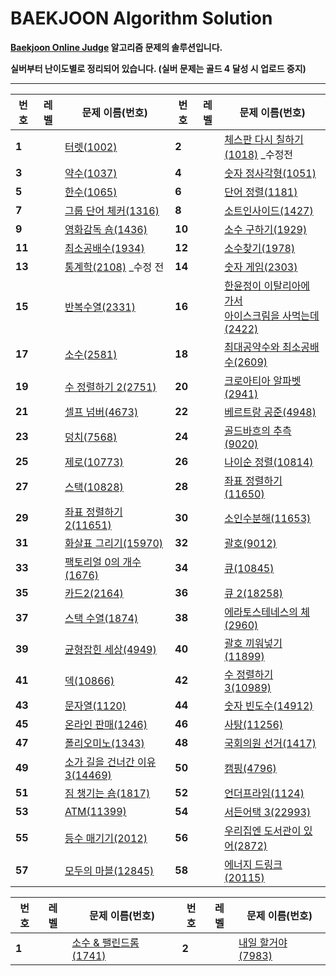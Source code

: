 # BAEKJOON Algorithm Solution

**[Baekjoon Online Judge](https://www.acmicpc.net/) 알고리즘 문제의 솔루션입니다.**

**실버부터 난이도별로 정리되어 있습니다. (실버 문제는 골드 4 달성 시 업로드 중지)**

---


| 번호   | 레벨                                                         | 문제 이름(번호)                                              | 번호   | 레벨                                                         | 문제 이름(번호)                                              |
| ------ | ------------------------------------------------------------ | ------------------------------------------------------------ | ------ | ------------------------------------------------------------ | ------------------------------------------------------------ |
| **1**  | <img src="https://static.solved.ac/tier_small/7.svg" width=15px> | [터렛(1002)](https://github.com/Jagwa7312/Algorithm-Study/tree/main/BAEKJOON/Silver/1002_%ED%84%B0%EB%A0%9B) | **2**  | <img src="https://static.solved.ac/tier_small/6.svg" width=15px> | [체스판 다시 칠하기(1018)](https://github.com/Jagwa7312/Algorithm-Study/tree/main/BAEKJOON/Silver/1018_%EC%B2%B4%EC%8A%A4%ED%8C%90%20%EB%8B%A4%EC%8B%9C%20%EC%B9%A0%ED%95%98%EA%B8%B0(%EC%88%98%EC%A0%95%20%EC%A0%84)) _수정전 |
| **3**  | <img src="https://static.solved.ac/tier_small/8.svg" width=15px> | [약수(1037)](https://github.com/Jagwa7312/Algorithm-Study/tree/main/BAEKJOON/Silver/1037_%EC%95%BD%EC%88%98) | **4**  | <img src="https://static.solved.ac/tier_small/8.svg" width=15px> | [숫자 정사각형(1051)](https://github.com/Jagwa7312/Algorithm-Study/tree/main/BAEKJOON/Silver/1051_%EC%88%AB%EC%9E%90%20%EC%A0%95%EC%82%AC%EA%B0%81%ED%98%95) |
| **5**  | <img src="https://static.solved.ac/tier_small/7.svg" width=15px> | [한수(1065)](https://github.com/Jagwa7312/Algorithm-Study/tree/main/BAEKJOON/Silver/1065_%ED%95%9C%EC%88%98) | **6**  | <img src="https://static.solved.ac/tier_small/6.svg" width=15px> | [단어 정렬(1181)](https://github.com/Jagwa7312/Algorithm-Study/tree/main/BAEKJOON/Silver/1181_%EB%8B%A8%EC%96%B4%20%EC%A0%95%EB%A0%AC) |
| **7**  | <img src="https://static.solved.ac/tier_small/6.svg" width=15px> | [그룹 단어 체커(1316)](https://github.com/Jagwa7312/Algorithm-Study/tree/main/BAEKJOON/Silver/1316_%EA%B7%B8%EB%A3%B9%20%EB%8B%A8%EC%96%B4%20%EC%B2%B4%EC%BB%A4) | **8**  | <img src="https://static.solved.ac/tier_small/6.svg" width=15px> | [소트인사이드(1427)](https://github.com/Jagwa7312/Algorithm-Study/tree/main/BAEKJOON/Silver/1427_%EC%86%8C%ED%8A%B8%EC%9D%B8%EC%82%AC%EC%9D%B4%EB%93%9C) |
| **9**  | <img src="https://static.solved.ac/tier_small/6.svg" width=15px> | [영화감독 숌(1436)](https://github.com/Jagwa7312/Algorithm-Study/tree/main/BAEKJOON/Silver/1436_%EC%98%81%ED%99%94%EA%B0%90%EB%8F%85%20%EC%88%8C) | **10** | <img src="https://static.solved.ac/tier_small/9.svg" width=15px> | [소수 구하기(1929)](https://github.com/Jagwa7312/Algorithm-Study/tree/main/BAEKJOON/Silver/1929_%EC%86%8C%EC%88%98%20%EA%B5%AC%ED%95%98%EA%B8%B0) |
| **11** | <img src="https://static.solved.ac/tier_small/6.svg" width=15px> | [최소공배수(1934)](https://github.com/Jagwa7312/Algorithm-Study/tree/main/BAEKJOON/Silver/1934_%EC%B5%9C%EC%86%8C%EA%B3%B5%EB%B0%B0%EC%88%98) | **12** | <img src="https://static.solved.ac/tier_small/7.svg" width=15px> | [소수찾기(1978)](https://github.com/Jagwa7312/Algorithm-Study/tree/main/BAEKJOON/Silver/1978_%EC%86%8C%EC%88%98%EC%B0%BE%EA%B8%B0) |
| **13** | <img src="https://static.solved.ac/tier_small/7.svg" width=15px> | [통계학(2108)](https://github.com/Jagwa7312/Algorithm-Study/tree/main/BAEKJOON/Silver/2108_%ED%86%B5%EA%B3%84%ED%95%99(%EC%88%98%EC%A0%95%20%EC%A0%84)) _수정 전 | **14** | <img src="https://static.solved.ac/tier_small/6.svg" width=15px> | [숫자 게임(2303)](https://github.com/Jagwa7312/Algorithm-Study/tree/main/BAEKJOON/Silver/2303_%EC%88%AB%EC%9E%90%20%EA%B2%8C%EC%9E%84) |
| **15** | <img src="https://static.solved.ac/tier_small/7.svg" width=15px> | [반복수열(2331)](https://github.com/Jagwa7312/Algorithm-Study/tree/main/BAEKJOON/Silver/2331_%EB%B0%98%EB%B3%B5%EC%88%98%EC%97%B4) | **16** | <img src="https://static.solved.ac/tier_small/6.svg" width=15px> | [한윤정이 이탈리아에 가서<br />아이스크림을 사먹는데(2422)](https://github.com/Jagwa7312/Algorithm-Study/tree/main/BAEKJOON/Silver/2422_%ED%95%9C%EC%9C%A4%EC%A0%95%EC%9D%B4%20%EC%9D%B4%ED%83%88%EB%A6%AC%EC%95%84%EC%97%90%20%EA%B0%80%EC%84%9C%20%EC%95%84%EC%9D%B4%EC%8A%A4%ED%81%AC%EB%A6%BC%EC%9D%84%20%EC%82%AC%EB%A8%B9%EB%8A%94%EB%8D%B0) |
| **17** | <img src="https://static.solved.ac/tier_small/6.svg" width=15px> | [소수(2581)](https://github.com/Jagwa7312/Algorithm-Study/tree/main/BAEKJOON/Silver/2581_%EC%86%8C%EC%88%98) | **18** | <img src="https://static.solved.ac/tier_small/6.svg" width=15px> | [최대공약수와 최소공배수(2609)](https://github.com/Jagwa7312/Algorithm-Study/tree/main/BAEKJOON/Silver/2609_%EC%B5%9C%EB%8C%80%EA%B3%B5%EC%95%BD%EC%88%98%EC%99%80%20%EC%B5%9C%EC%86%8C%EA%B3%B5%EB%B0%B0%EC%88%98) |
| **19** | <img src="https://static.solved.ac/tier_small/6.svg" width=15px> | [수 정렬하기 2(2751)](https://github.com/Jagwa7312/Algorithm-Study/tree/main/BAEKJOON/Silver/2751_%EC%88%98%20%EC%A0%95%EB%A0%AC%ED%95%98%EA%B8%B0%202) | **20** | <img src="https://static.solved.ac/tier_small/6.svg" width=15px> | [크로아티아 알파벳(2941)](https://github.com/Jagwa7312/Algorithm-Study/tree/main/BAEKJOON/Silver/2941_%ED%81%AC%EB%A1%9C%EC%95%84%ED%8B%B0%EC%95%84%20%EC%95%8C%ED%8C%8C%EB%B2%B3) |
| **21** | <img src="https://static.solved.ac/tier_small/6.svg" width=15px> | [셀프 넘버(4673)](https://github.com/Jagwa7312/Algorithm-Study/tree/main/BAEKJOON/Silver/4673_%EC%85%80%ED%94%84%20%EB%84%98%EB%B2%84) | **22** | <img src="https://static.solved.ac/tier_small/9.svg" width=15px> | [베르트랑 공준(4948)](https://github.com/Jagwa7312/Algorithm-Study/tree/main/BAEKJOON/Silver/4948_%EB%B2%A0%EB%A5%B4%ED%8A%B8%EB%9E%91%20%EA%B3%B5%EC%A4%80) |
| **23** | <img src="https://static.solved.ac/tier_small/6.svg" width=15px> | [덩치(7568)](https://github.com/Jagwa7312/Algorithm-Study/tree/main/BAEKJOON/Silver/7568_%EB%8D%A9%EC%B9%98) | **24** | <img src="https://static.solved.ac/tier_small/10.svg" width=15px> | [골드바흐의 추측(9020)](https://github.com/Jagwa7312/Algorithm-Study/tree/main/BAEKJOON/Silver/9020_%EA%B3%A8%EB%93%9C%EB%B0%94%ED%9D%90%EC%9D%98%20%EC%B6%94%EC%B8%A1) |
| **25** | <img src="https://static.solved.ac/tier_small/7.svg" width=15px> | [제로(10773)](https://github.com/Jagwa7312/Algorithm-Study/tree/main/BAEKJOON/Silver/10773_%EC%A0%9C%EB%A1%9C) | **26** | <img src="https://static.solved.ac/tier_small/6.svg" width=15px> | [나이순 정렬(10814)](https://github.com/Jagwa7312/Algorithm-Study/tree/main/BAEKJOON/Silver/10814_%EB%82%98%EC%9D%B4%EC%88%9C%20%EC%A0%95%EB%A0%AC) |
| **27** | <img src="https://static.solved.ac/tier_small/7.svg" width=15px> | [스택(10828)](https://github.com/Jagwa7312/Algorithm-Study/tree/main/BAEKJOON/Silver/10828_%EC%8A%A4%ED%83%9D) | **28** | <img src="https://static.solved.ac/tier_small/6.svg" width=15px> | [좌표 정렬하기(11650)](https://github.com/Jagwa7312/Algorithm-Study/tree/main/BAEKJOON/Silver/11650_%EC%A2%8C%ED%91%9C%20%EC%A0%95%EB%A0%AC%ED%95%98%EA%B8%B0) |
| **29** | <img src="https://static.solved.ac/tier_small/6.svg" width=15px> | [좌표 정렬하기 2(11651)](https://github.com/Jagwa7312/Algorithm-Study/tree/main/BAEKJOON/Silver/11651_%EC%A2%8C%ED%91%9C%20%EC%A0%95%EB%A0%AC%ED%95%98%EA%B8%B0%202) | **30** | <img src="https://static.solved.ac/tier_small/7.svg" width=15px> | [소인수분해(11653)](https://github.com/Jagwa7312/Algorithm-Study/tree/main/BAEKJOON/Silver/11653_%EC%86%8C%EC%9D%B8%EC%88%98%EB%B6%84%ED%95%B4) |
| **31** | <img src="https://static.solved.ac/tier_small/7.svg" width=15px> | [화살표 그리기(15970)](https://github.com/Jagwa7312/Algorithm-Study/tree/main/BAEKJOON/Silver/15970_%ED%99%94%EC%82%B4%ED%91%9C%20%EA%B7%B8%EB%A6%AC%EA%B8%B0) | **32** | <img src="https://static.solved.ac/tier_small/7.svg" width=15px> | [괄호(9012)](https://github.com/Jagwa7312/Algorithm-Study/tree/main/BAEKJOON/Silver/9012_%EA%B4%84%ED%98%B8) |
| **33** | <img src="https://static.solved.ac/tier_small/7.svg" width=15px> | [팩토리얼 0의 개수(1676)](https://github.com/Jagwa7312/Algorithm-Study/tree/main/BAEKJOON/Silver/1676_%ED%8C%A9%ED%86%A0%EB%A6%AC%EC%96%BC%200%EC%9D%98%20%EA%B0%9C%EC%88%98) | **34** | <img src="https://static.solved.ac/tier_small/7.svg" width=15px> | [큐(10845)](https://github.com/Jagwa7312/Algorithm-Study/tree/main/BAEKJOON/Silver/10845_%ED%81%90) |
| **35** | <img src="https://static.solved.ac/tier_small/7.svg" width=15px> | [카드2(2164)](https://github.com/Jagwa7312/Algorithm-Study/tree/main/BAEKJOON/Silver/2164_%EC%B9%B4%EB%93%9C2) | **36** | <img src="https://static.solved.ac/tier_small/7.svg" width=15px> | [큐 2(18258)](https://github.com/Jagwa7312/Algorithm-Study/tree/main/BAEKJOON/Silver/18258_%ED%81%90%202) |
| **37** | <img src="https://static.solved.ac/tier_small/8.svg" width=15px> | [스택 수열(1874)](https://github.com/Jagwa7312/Algorithm-Study/tree/main/BAEKJOON/Silver/1874_%EC%8A%A4%ED%83%9D%20%EC%88%98%EC%97%B4) | **38** | <img src="https://static.solved.ac/tier_small/7.svg" width=15px> | [에라토스테네스의 체(2960)](https://github.com/Jagwa7312/Algorithm-Study/tree/main/BAEKJOON/Silver/2960_%EC%97%90%EB%9D%BC%ED%86%A0%EC%8A%A4%ED%85%8C%EB%84%A4%EC%8A%A4%EC%9D%98%20%EC%B2%B4) |
| **39** | <img src="https://static.solved.ac/tier_small/7.svg" width=15px> | [균형잡힌 세상(4949)](https://github.com/Jagwa7312/Algorithm-Study/tree/main/BAEKJOON/Silver/4949_%EA%B7%A0%ED%98%95%EC%9E%A1%ED%9E%8C%20%EC%84%B8%EC%83%81) | **40** | <img src="https://static.solved.ac/tier_small/7.svg" width=15px> | [괄호 끼워넣기(11899)](https://github.com/Jagwa7312/Algorithm-Study/tree/main/BAEKJOON/Silver/11899_%EA%B4%84%ED%98%B8%20%EB%81%BC%EC%9B%8C%EB%84%A3%EA%B8%B0) |
| **41** | <img src="https://static.solved.ac/tier_small/7.svg" width=15px> | [덱(10866)](https://github.com/Jagwa7312/Algorithm-Study/tree/main/BAEKJOON/Silver/10866_%EB%8D%B1) | **42** | <img src="https://static.solved.ac/tier_small/6.svg" width=15px> | [수 정렬하기 3(10989)](https://github.com/Jagwa7312/Algorithm-Study/tree/main/BAEKJOON/Silver/10989_%EC%88%98%20%EC%A0%95%EB%A0%AC%ED%95%98%EA%B8%B0%203) |
| **43** | <img src="https://static.solved.ac/tier_small/7.svg" width=15px> | [문자열(1120)](https://github.com/Jagwa7312/Algorithm-Study/tree/main/BAEKJOON/Silver/1120_%EB%AC%B8%EC%9E%90%EC%97%B4) | **44** | <img src="https://static.solved.ac/tier_small/6.svg" width=15px> | [숫자 빈도수(14912)](https://github.com/Jagwa7312/Algorithm-Study/tree/main/BAEKJOON/Silver/14912_%EC%88%AB%EC%9E%90%20%EB%B9%88%EB%8F%84%EC%88%98) |
| **45** | <img src="https://static.solved.ac/tier_small/6.svg" width=15px> | [온라인 판매(1246)](https://github.com/Jagwa7312/Algorithm-Study/tree/main/BAEKJOON/Silver/1246_%EC%98%A8%EB%9D%BC%EC%9D%B8%20%ED%8C%90%EB%A7%A4) | **46** | <img src="https://static.solved.ac/tier_small/6.svg" width=15px> | [사탕(11256)](https://github.com/Jagwa7312/Algorithm-Study/tree/main/BAEKJOON/Silver/11256_%EC%82%AC%ED%83%95) |
| **47** | <img src="https://static.solved.ac/tier_small/6.svg" width=15px> | [폴리오미노(1343)](https://github.com/Jagwa7312/Algorithm-Study/tree/main/BAEKJOON/Silver/1343_%ED%8F%B4%EB%A6%AC%EC%98%A4%EB%AF%B8%EB%85%B8) | **48** | <img src="https://static.solved.ac/tier_small/6.svg" width=15px> | [국회의원 선거(1417)](https://github.com/Jagwa7312/Algorithm-Study/tree/main/BAEKJOON/Silver/1417_%EA%B5%AD%ED%9A%8C%EC%9D%98%EC%9B%90%20%EC%84%A0%EA%B1%B0) |
| **49** | <img src="https://static.solved.ac/tier_small/6.svg" width=15px> | [소가 길을 건너간 이유 3(14469)](https://github.com/Jagwa7312/Algorithm-Study/tree/main/BAEKJOON/Silver/14469_%EC%86%8C%EA%B0%80%20%EA%B8%B8%EC%9D%84%20%EA%B1%B4%EB%84%88%EA%B0%84%20%EC%9D%B4%EC%9C%A0%203) | **50** | <img src="https://static.solved.ac/tier_small/6.svg" width=15px> | [캠핑(4796)](https://github.com/Jagwa7312/Algorithm-Study/tree/main/BAEKJOON/Silver/4796_%EC%BA%A0%ED%95%91) |
| **51** | <img src="https://static.solved.ac/tier_small/6.svg" width=15px> | [짐 챙기는 숌(1817)](https://github.com/Jagwa7312/Algorithm-Study/tree/main/BAEKJOON/Silver/1817_%EC%A7%90%20%EC%B1%99%EA%B8%B0%EB%8A%94%20%EC%88%8C) | **52** | <img src="https://static.solved.ac/tier_small/8.svg" width=15px> | [언더프라임(1124)](https://github.com/Jagwa7312/Algorithm-Study/tree/main/BAEKJOON/Silver/1124_%EC%96%B8%EB%8D%94%ED%94%84%EB%9D%BC%EC%9E%84) |
| **53** | <img src="https://static.solved.ac/tier_small/8.svg" width=15px> | [ATM(11399)](https://github.com/Jagwa7312/Algorithm-Study/tree/main/BAEKJOON/Silver/11399_ATM) | **54** | <img src="https://static.solved.ac/tier_small/7.svg" width=15px> | [서든어택 3(22993)](https://github.com/Jagwa7312/Algorithm-Study/tree/main/BAEKJOON/Silver/22993_%EC%84%9C%EB%93%A0%EC%96%B4%ED%83%9D%203) |
| **55** | <img src="https://static.solved.ac/tier_small/8.svg" width=15px> | [등수 매기기(2012)](https://github.com/Jagwa7312/Algorithm-Study/tree/main/BAEKJOON/Silver/2012_%EB%93%B1%EC%88%98%20%EB%A7%A4%EA%B8%B0%EA%B8%B0) | **56** | <img src="https://static.solved.ac/tier_small/8.svg" width=15px> | [우리집엔 도서관이 있어(2872)](https://github.com/Jagwa7312/Algorithm-Study/tree/main/BAEKJOON/Silver/2872_%EC%9A%B0%EB%A6%AC%EC%A7%91%EC%97%94%20%EB%8F%84%EC%84%9C%EA%B4%80%EC%9D%B4%20%EC%9E%88%EC%96%B4) |
| **57** | <img src="https://static.solved.ac/tier_small/8.svg" width=15px> | [모두의 마블(12845)](https://github.com/Jagwa7312/Algorithm-Study/tree/main/BAEKJOON/Silver/12845_%EB%AA%A8%EB%91%90%EC%9D%98%20%EB%A7%88%EB%B8%94) | **58** | <img src="https://static.solved.ac/tier_small/8.svg" width=15px> | [에너지 드링크(20115)](https://github.com/Jagwa7312/Algorithm-Study/tree/main/BAEKJOON/Silver/20115_%EC%97%90%EB%84%88%EC%A7%80%20%EB%93%9C%EB%A7%81%ED%81%AC) |

| 번호  | 레벨                                                         | 문제 이름(번호)                                              | 번호  | 레벨                                                         | 문제 이름(번호)                                              |
| ----- | ------------------------------------------------------------ | ------------------------------------------------------------ | ----- | ------------------------------------------------------------ | ------------------------------------------------------------ |
| **1** | <img src="https://static.solved.ac/tier_small/11.svg" width=15px> | [소수 & 팰린드롬(1741)](https://github.com/Jagwa7312/Algorithm-Study/tree/main/BAEKJOON/Gold/1741_%EC%86%8C%EC%88%98%26%ED%8C%B0%EB%A6%B0%EB%93%9C%EB%A1%AC) | **2** | <img src="https://static.solved.ac/tier_small/11.svg" width=15px> | [내일 할거야(7983)](https://github.com/Jagwa7312/Algorithm-Study/tree/main/BAEKJOON/Gold/7983_%EB%82%B4%EC%9D%BC%20%ED%95%A0%EA%B1%B0%EC%95%BC) |
